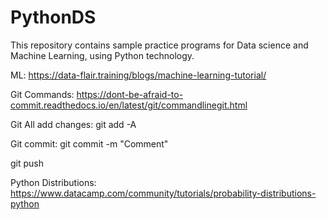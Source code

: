 # PythonDS
This repository contains sample practice programs for Data science and Machine Learning, using Python technology.

ML:
https://data-flair.training/blogs/machine-learning-tutorial/


Git Commands:
https://dont-be-afraid-to-commit.readthedocs.io/en/latest/git/commandlinegit.html

Git All add changes:
git add -A 

Git commit:
git commit -m "Comment"

git push


Python Distributions:
https://www.datacamp.com/community/tutorials/probability-distributions-python
